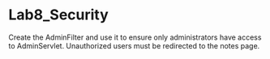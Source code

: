 # Lab8_Security
 Create the AdminFilter and use it to ensure only administrators have access to AdminServlet. Unauthorized users must be redirected to the notes page.

